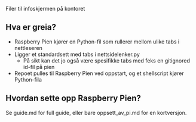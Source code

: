 Filer til infoskjermen på kontoret


## Hva er greia?

- Raspberry Pien kjører en Python-fil som rullerer mellom ulike tabs i nettleseren
- Ligger et standardsett med tabs i nettsidelenker.py
    - På sikt kan det jo også være spesifikke tabs med feks en gitignored id-fil på pien
- Repoet pulles til Raspberry Pien ved oppstart, og et shellscript kjører Python-fila



## Hvordan sette opp Raspberry Pien?

Se guide.md for full guide, eller bare oppsett_av_pi.md for en kortversjon.
